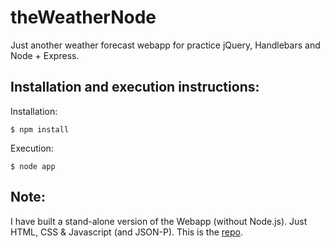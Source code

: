 theWeatherNode
===============

Just another weather forecast webapp for practice jQuery, Handlebars and Node + Express.

Installation and execution instructions:
------------------------------------------
Installation:

    $ npm install

Execution:

    $ node app

Note:
-----

I have built a stand-alone version of the Webapp (without Node.js). Just HTML, CSS & Javascript (and JSON-P).
This is the [repo](https://github.com/babytruckdriver/foxyWeather). 
